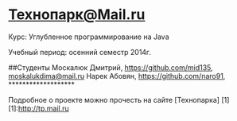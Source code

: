 Технопарк@Mail.ru
============
Курс: Углубленное программирование на Java

Учебный период: осенний семестр 2014г.

##Студенты
Москалюк Дмитрий, https://github.com/mid135,  moskalukdima@mail.ru
Нарек Абовян, https://github.com/naro91,  *******************


Подробное о проекте можно прочесть на сайте [Технопарка] [1]
[1]:http://tp.mail.ru
